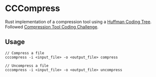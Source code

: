 # CCCompress
Rust implementation of a compression tool using a [Huffman Coding Tree](https://opendsa-server.cs.vt.edu/ODSA/Books/CS3/html/Huffman.html). Followed [Compression Tool Coding Challenge](https://codingchallenges.fyi/challenges/challenge-huffman/).

## Usage
```
// Compress a file
cccompress -i <input_file> -o <output_file> compress

// Uncompress a file
cccompress -i <input_file> -o <output_file> uncompress
```
